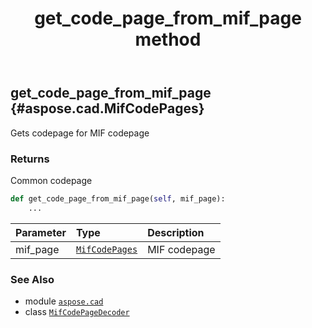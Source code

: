 ﻿---
title: get_code_page_from_mif_page method
second_title: Aspose.CAD for Python via .NET API References
description: 
type: docs
weight: 20
url: /aspose.cad/mifcodepagedecoder/get_code_page_from_mif_page/
is_root: false
---

## get_code_page_from_mif_page {#aspose.cad.MifCodePages}

Gets codepage for MIF codepage


### Returns 


Common codepage


```python
def get_code_page_from_mif_page(self, mif_page):
    ...
```


| Parameter | Type | Description |
| :- | :- | :- |
| mif_page | [`MifCodePages`](/cad/python-net/aspose.cad/mifcodepages) | MIF codepage |



### See Also
* module [`aspose.cad`](../../)
* class [`MifCodePageDecoder`](/cad/python-net/aspose.cad/mifcodepagedecoder)
